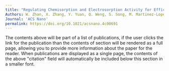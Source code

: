 ```yaml
---
title: "Regulating Chemisorption and Electrosorption Activity for Efficient Uptake of Rare Earth Elements in Low Concentration on Oxygen-Doped Molybdenum Disulfide"
Authors: W. Zhan, X. Zhang, Y. Yuan, Q. Weng, S. Song, M. Martinez-Lopez, J. Arauz-Lara, F. Jia
Journal: 'ACS Nano'
permalink: https://doi.org/10.1021/acsnano.4c00691
---
```


The contents above will be part of a list of publications, if the user clicks the link for the publication than the contents of section will be rendered as a full page, allowing you to provide more information about the paper for the reader. When publications are displayed as a single page, the contents of the above "citation" field will automatically be included below this section in a smaller font.
